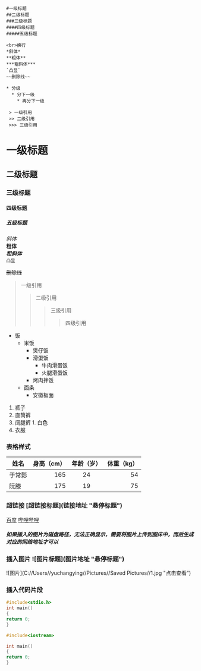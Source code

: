 	#一级标题
	##二级标题
	###三级标题
	####四级标题
	#####五级标题

	<br>换行
	*斜体*
	**粗体**
	***粗斜体***
	`凸显`
	~~删除线~~

	* 分级
	  * 分下一级
	    * 再分下一级

	 > 一级引用
	 >> 二级引用
	 >>> 三级引用


# 一级标题<br>
## 二级标题<br>
### 三级标题<br>
#### 四级标题<br>
##### 五级标题<br>

*斜体*<br>
**粗体**<br>
***粗斜体***<br>
`凸显`<br>

~~删除线~~

> 一级引用<br>
>> 二级引用<br>
>>> 三级引用<br>
>>>> 四级引用<br>

* 饭
  * 米饭
    * 煲仔饭
    * 滑蛋饭
      * 牛肉滑蛋饭
      * 火腿滑蛋饭 
    * 烤肉拌饭
  * 面条
    * 安徽板面
  
1. 裤子
  1. 直筒裤
  2. 阔腿裤
    1. 白色
2. 衣服

### 表格样式
|姓名|身高（cm）|年龄（岁）|体重（kg）|
--|--:|:--:|--:|
|于常影|165|24|54|
|阮滕|175|19|75|



### 超链接 \[超链接标题\](链接地址 "悬停标题")
[百度](https://www.baidu.com "点击进入")
[哔哩哔哩](https://www.bilibili.com "点击进入b站")

##### 如果插入的图片为磁盘路径，无法正确显示，需要将图片上传到图床中，而后生成对应的网络地址才可以
### 插入图片 \!\[图片标题\](图片地址 "悬停标题")
![图片](C://Users//yuchangying//Pictures//Saved Pictures//1.jpg "点击查看")

### 插入代码片段 
```c
#include<stdio.h>
int main()
{
return 0;
}
```

```cpp
#include<iostream>

int main()
{
return 0;
}
